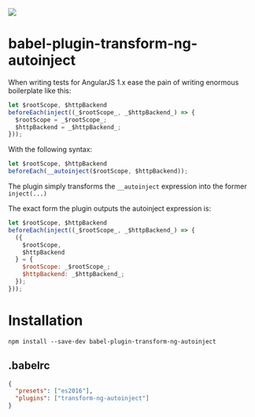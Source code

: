 <img src="https://img.shields.io/badge/license-MIT%20License-blue.svg">

# babel-plugin-transform-ng-autoinject

When writing tests for AngularJS 1.x ease the pain of writing enormous boilerplate like this:

```javascript
let $rootScope, $httpBackend
beforeEach(inject((_$rootScope_, _$httpBackend_) => {
  $rootScope = _$rootScope_;
  $httpBackend = _$httpBackend_;
}));
```

With the following syntax:

```javascript
let $rootScope, $httpBackend
beforeEach(__autoinject($rootScope, $httpBackend));
```

The plugin simply transforms the `__autoinject` expression into the former `inject(...)`

The exact form the plugin outputs the autoinject expression is:

```javascript
let $rootScope, $httpBackend
beforeEach(inject((_$rootScope_, _$httpBackend_) => {
  ({
    $rootScope,
    $httpBackend
  } = {
    $rootScope: _$rootScope_;
    $httpBackend: _$httpBackend_;
  });
}));
```

# Installation

```
npm install --save-dev babel-plugin-transform-ng-autoinject
```

.babelrc
--
```json
{
  "presets": ["es2016"],
  "plugins": ["transform-ng-autoinject"]
}
```
